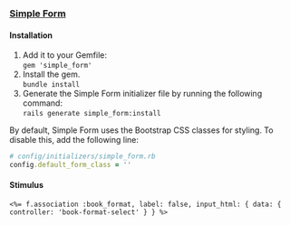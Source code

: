 ### [Simple Form](https://github.com/heartcombo/simple_form#collection-check-boxes)

#### Installation
1. Add it to your Gemfile: <br>
`gem 'simple_form'` <br>
2. Install the gem. <br>
`bundle install` <br>
3. Generate the Simple Form initializer file by running the following command: <br>
`rails generate simple_form:install` <br>

By default, Simple Form uses the Bootstrap CSS classes for styling. To disable this, add the following line:
```ruby
# config/initializers/simple_form.rb
config.default_form_class = ''
```

#### Stimulus
`<%= f.association :book_format, label: false, input_html: { data: { controller: 'book-format-select' } } %>`
